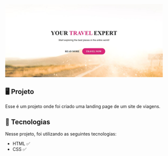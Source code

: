 <p align="center">
   <img src="./image/travel.jpg" alt="Demonstração do projeto" widht= "100%">
</p>
</p>

## 🖥️ Projeto 
Esse é um  projeto onde foi criado uma landing page de um site de viagens.  

## 🚀 Tecnologias
Nesse projeto, foi utilizando as seguintes tecnologias:  

- HTML ✅
- CSS  ✅